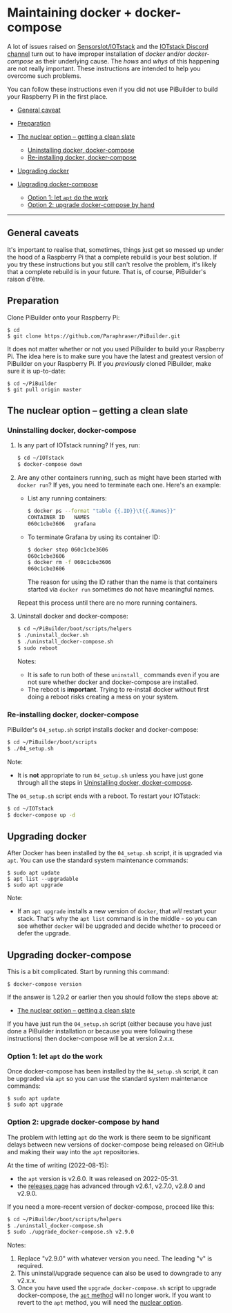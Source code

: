 # Maintaining docker + docker-compose

A lot of issues raised on [SensorsIot/IOTstack](https://github.com/SensorsIot/IOTstack/issues) and the [IOTstack Discord channel](https://discord.gg/ZpKHnks) turn out to have improper installation of *docker* and/or *docker-compose* as their underlying cause. The *hows* and *whys* of this happening are not really important. These instructions are intended to help you overcome such problems.

You can follow these instructions even if you did not use PiBuilder to build your Raspberry Pi in the first place.

- [General caveat](#caveat)
- [Preparation](#preparation)
- [The nuclear option – getting a clean slate](#nuclearOption)

	- [Uninstalling docker, docker-compose](#uninstalling)
	- [Re-installing docker, docker-compose](#reinstalling)

- [Upgrading docker](#upgradingDocker)
- [Upgrading docker-compose](#upgradingCompose)

	- [Option 1: let `apt` do the work](#composeByApt)
	- [Option 2: upgrade docker-compose by hand](#composeByHand)

<hr>

## <a name="caveat"></a>General caveats

It's important to realise that, sometimes, things just get so messed up under the hood of a Raspberry Pi that a complete rebuild is your best solution. If you try these instructions but you still can't resolve the problem, it's likely that a complete rebuild is in your future. That is, of course, PiBuilder's raison d'être.

## <a name="preparation"></a>Preparation

Clone PiBuilder onto your Raspberry Pi:

```
$ cd
$ git clone https://github.com/Paraphraser/PiBuilder.git
```

It does not matter whether or not you used PiBuilder to build your Raspberry Pi. The idea here is to make sure you have the latest and greatest version of PiBuilder on your Raspberry Pi. If you *previously* cloned PiBuilder, make sure it is up-to-date:
	
```
$ cd ~/PiBuilder
$ git pull origin master
```

## <a name="nuclearOption"></a>The nuclear option – getting a clean slate

### <a name="uninstalling"></a>Uninstalling docker, docker-compose

1. Is any part of IOTstack running? If yes, run:

	```bash
	$ cd ~/IOTstack
	$ docker-compose down
	```

2. Are any other containers running, such as might have been started with `docker run`? If yes, you need to terminate each one. Here's an example:

	* List any running containers:

		```bash
		$ docker ps --format "table {{.ID}}\t{{.Names}}"
		CONTAINER ID   NAMES
		060c1cbe3606   grafana
		```

	* To terminate Grafana by using its container ID:

		```bash
		$ docker stop 060c1cbe3606
		060c1cbe3606
		$ docker rm -f 060c1cbe3606
		060c1cbe3606
		```

		The reason for using the ID rather than the name is that containers started via `docker run` sometimes do not have meaningful names.

	Repeat this process until there are no more running containers.

3. Uninstall docker and docker-compose:

	```bash
	$ cd ~/PiBuilder/boot/scripts/helpers
	$ ./uninstall_docker.sh
	$ ./uninstall_docker-compose.sh
	$ sudo reboot
	```

	Notes:
	
	* It is safe to run both of these `uninstall_` commands even if you are not sure whether docker and docker-compose are installed.
	* The reboot is **important**. Trying to re-install docker without first doing a reboot risks creating a mess on your system.

### <a name="reinstalling"></a>Re-installing docker, docker-compose

PiBuilder's `04_setup.sh` script installs docker and docker-compose:

```bash
$ cd ~/PiBuilder/boot/scripts
$ ./04_setup.sh
```

Note:

* It is **not** appropriate to run `04_setup.sh` unless you have just gone through all the steps in [Uninstalling docker, docker-compose](#uninstalling).

The `04_setup.sh` script ends with a reboot. To restart your IOTstack:

```bash
$ cd ~/IOTstack
$ docker-compose up -d
```

## <a name="upgradingDocker"></a>Upgrading docker

After Docker has been installed by the `04_setup.sh` script, it is upgraded via `apt`. You can use the standard system maintenance commands:

```
$ sudo apt update
$ apt list --upgradable
$ sudo apt upgrade
```

Note:

* If an `apt upgrade` installs a new version of `docker`, that *will* restart your stack. That's why the `apt list` command is in the middle - so you can see whether `docker` will be upgraded and decide whether to proceed or defer the upgrade.

## <a name="upgradingCompose"></a>Upgrading docker-compose

This is a bit complicated. Start by running this command:

```
$ docker-compose version
```

If the answer is 1.29.2 or earlier then you should follow the steps above at:

* [The nuclear option – getting a clean slate](#nuclearOption)
 
If you have just run the `04_setup.sh` script (either because you have just done a PiBuilder installation or because you were following these instructions) then docker-compose will be at version 2.x.x.

### <a name="composeByApt"></a>Option 1: let `apt` do the work

Once docker-compose has been installed by the `04_setup.sh` script, it can be upgraded via `apt` so you can use the standard system maintenance commands:

```
$ sudo apt update
$ sudo apt upgrade
```

### <a name="composeByHand"></a>Option 2: upgrade docker-compose by hand

The problem with letting `apt` do the work is there seem to be significant delays between new versions of docker-compose being released on GitHub and making their way into the `apt` repositories.

At the time of writing (2022-08-15):

* the `apt` version is v2.6.0. It was released on 2022-05-31.
* the [releases page](https://github.com/docker/compose/releases) has advanced through v2.6.1, v2.7.0, v2.8.0 and v2.9.0.

If you need a more-recent version of docker-compose, proceed like this:

```bash
$ cd ~/PiBuilder/boot/scripts/helpers
$ ./uninstall_docker-compose.sh
$ sudo ./upgrade_docker-compose.sh v2.9.0
```

Notes:

1. Replace "v2.9.0" with whatever version you need. The leading "v" is required.
2. This uninstall/upgrade sequence can also be used to downgrade to any v2.x.x.
3. Once you have used the `upgrade_docker-compose.sh` script to upgrade docker-compose, the [`apt` method](#composeByApt) will no longer work. If you want to revert to the `apt` method, you will need the [nuclear option](#nuclearOption). 
